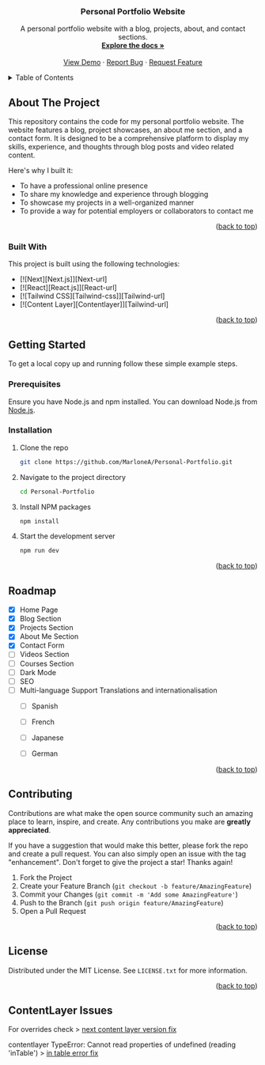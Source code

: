 <!-- PROJECT LOGO -->
<br />
<div align="center">

  <h3 align="center">Personal Portfolio Website</h3>

  <p align="center">
    A personal portfolio website with a blog, projects, about, and contact sections.
    <br />
    <a href="https://github.com/your-username/portfolio-website"><strong>Explore the docs »</strong></a>
    <br />
    <br />
    <a href="https://github.com/your-username/portfolio-website">View Demo</a>
    ·
    <a href="https://github.com/your-username/portfolio-website/issues">Report Bug</a>
    ·
    <a href="https://github.com/your-username/portfolio-website/issues">Request Feature</a>
  </p>
</div>

<!-- TABLE OF CONTENTS -->
<details>
  <summary>Table of Contents</summary>
  <ol>
    <li>
      <a href="#about-the-project">About The Project</a>
      <ul>
        <li><a href="#built-with">Built With</a></li>
      </ul>
    </li>
    <li>
      <a href="#getting-started">Getting Started</a>
      <ul>
        <li><a href="#prerequisites">Prerequisites</a></li>
        <li><a href="#installation">Installation</a></li>
      </ul>
    </li>
    <li><a href="#usage">Usage</a></li>
    <li><a href="#roadmap">Roadmap</a></li>
    <li><a href="#contributing">Contributing</a></li>
    <li><a href="#license">License</a></li>
    <li><a href="#contact">Contact</a></li>
    <li><a href="#acknowledgments">Acknowledgments</a></li>
  </ol>
</details>

<!-- ABOUT THE PROJECT -->
## About The Project

This repository contains the code for my personal portfolio website. The website features a blog, project showcases, an about me section, and a contact form. It is designed to be a comprehensive platform to display my skills, experience, and thoughts through blog posts and video related content.

Here's why I built it:
* To have a professional online presence
* To share my knowledge and experience through blogging
* To showcase my projects in a well-organized manner
* To provide a way for potential employers or collaborators to contact me

<p align="right">(<a href="#readme-top">back to top</a>)</p>

### Built With

This project is built using the following technologies:

* [![Next][Next.js]][Next-url]
* [![React][React.js]][React-url]
* [![Tailwind CSS][Tailwind-css]][Tailwind-url]
* [![Content Layer][Contentlayer]][Tailwind-url]


<p align="right">(<a href="#readme-top">back to top</a>)</p>

<!-- GETTING STARTED -->
## Getting Started

To get a local copy up and running follow these simple example steps.

### Prerequisites

Ensure you have Node.js and npm installed. You can download Node.js from [Node.js](https://nodejs.org/).

### Installation

1. Clone the repo
   ```sh
   git clone https://github.com/MarloneA/Personal-Portfolio.git
   ```
2. Navigate to the project directory
   ```sh
   cd Personal-Portfolio
   ```
3. Install NPM packages
   ```sh
   npm install
   ```
4. Start the development server
   ```sh
   npm run dev
   ```

<p align="right">(<a href="#readme-top">back to top</a>)</p>

<!-- ROADMAP -->
## Roadmap

- [x] Home Page
- [x] Blog Section
- [x] Projects Section
- [x] About Me Section
- [x] Contact Form
- [ ] Videos Section
- [ ] Courses Section
- [ ] Dark Mode
- [ ] SEO
- [ ] Multi-language Support Translations and internationalisation
    - [ ] Spanish
    - [ ] French
    - [ ] Japanese
    - [ ] German


<p align="right">(<a href="#readme-top">back to top</a>)</p>

<!-- CONTRIBUTING -->
## Contributing

Contributions are what make the open source community such an amazing place to learn, inspire, and create. Any contributions you make are **greatly appreciated**.

If you have a suggestion that would make this better, please fork the repo and create a pull request. You can also simply open an issue with the tag "enhancement".
Don't forget to give the project a star! Thanks again!

1. Fork the Project
2. Create your Feature Branch (`git checkout -b feature/AmazingFeature`)
3. Commit your Changes (`git commit -m 'Add some AmazingFeature'`)
4. Push to the Branch (`git push origin feature/AmazingFeature`)
5. Open a Pull Request

<p align="right">(<a href="#readme-top">back to top</a>)</p>

<!-- LICENSE -->
## License

Distributed under the MIT License. See `LICENSE.txt` for more information.

<p align="right">(<a href="#readme-top">back to top</a>)</p>



## ContentLayer Issues
For overrides check > [next content layer version fix](https://github.com/contentlayerdev/contentlayer/issues/575#issuecomment-2016467695)

contentlayer TypeError: Cannot read properties of undefined (reading 'inTable') > [in table error fix](https://github.com/contentlayerdev/contentlayer/issues/558#issuecomment-1955938711)